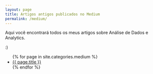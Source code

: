 ```yaml
---
layout: page
title: Artigos antigos publicados no Medium
permalink: /medium/
---
```

Aqui você encontrará todos os meus artigos sobre Análise de Dados e Analytics.

:)

<ul>
  {% for page in site.categories.medium %}
    <li>
      <a href="{{ page.url }}">{{ page.title }}</a>
    </li>
  {% endfor %}
</ul>